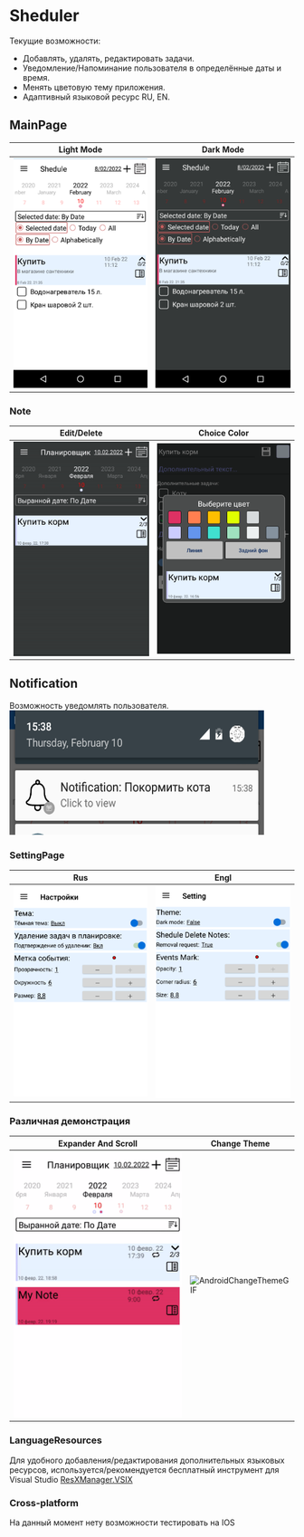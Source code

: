 # Sheduler

Текущие возможности:
- Добавлять, удалять, редактировать задачи.
- Уведомление/Напоминание пользователя в определённые даты и время.
- Менять цветовую тему приложения.
- Адаптивный языковой ресурс RU, EN.

## MainPage
| Light Mode | Dark Mode |
| ---------- | --------- |
| ![Android Screenshot](https://github.com/ClioBro/Sheduler/blob/main/art/shedule_main_page_light.png) | ![Android Screenshot](https://github.com/ClioBro/Sheduler/blob/main/art/shedule_main_page_dark.png) |

### Note
| Edit/Delete | Choice Color | 
| ----------- | ------------ | 
| ![AndroidEditDeleteGIF](https://github.com/ClioBro/Sheduler/blob/main/art/editor_animation.gif) | ![Android Screenshot](https://github.com/ClioBro/Sheduler/blob/main/art/choose_color_dark.png) |

## Notification
Возможность уведомлять пользователя.
<img src="https://github.com/ClioBro/Sheduler/blob/main/art/PopUp_Notification.png" width="450" height="220">

### SettingPage
| Rus | Engl |
| --- | ---- |
| ![Android Screenshot](https://github.com/ClioBro/Sheduler/blob/main/art/setting_page_ru.png) | ![Android Screenshot](https://github.com/ClioBro/Sheduler/blob/main/art/setting_page_en.png) | 

### Различная демонстрация
| Expander And Scroll | Change Theme |
| ------------------- | ------------ |
| ![ExpandedGIF](https://github.com/ClioBro/Sheduler/blob/main/art/expandAndScroll_animation.gif) | ![AndroidChangeThemeGIF](https://github.com/ClioBro/Sheduler/blob/main/art/Theme_change_animation.gif) | 

### LanguageResources
Для удобного добавления/редактирования дополнительных языковых ресурсов, используется/рекомендуется бесплатный инструмент для Visual Studio [ResXManager.VSIX](https://marketplace.visualstudio.com/items?itemName=TomEnglert.ResXManager)

### Сross-platform
На данный момент нету возможности тестировать на IOS 
